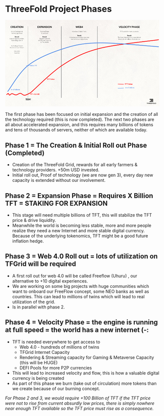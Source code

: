 # ThreeFold Project Phases
![image alt text](img/TF_project_phases_graph.png "image_tooltip")

The first phase has been focused on initial expansion and the creation of all the technology required (this is now completed). The next two phases are all about accelerated expansion, and this requires many billions of tokens and tens of thousands of servers, neither of which are available today. 

## Phase 1 = The Creation & Initial Roll out Phase (Completed)

* Creation of the ThreeFold Grid, rewards for all early farmers & technology providers. +50m USD invested.
* Initial roll out, Proof of technology (we are now gen 3), every day new capacity is extended without our involvement.

## Phase 2 = Expansion Phase = Requires X Billion TFT = STAKING FOR EXPANSION

* This stage will need multiple billions of TFT, this will stabilize the TFT price & drive liquidity.
* Meanwhile the world is becoming less stable, more and more people realize they need a new Internet and more stable digital currency. Because of the underlying tokenomics, TFT might be a good future inflation hedge.

## Phase 3 = Web 4.0 Roll out = lots of utilization on TFGrid will be required

* A first roll out for web 4.0 will be called Freeflow (Uhuru) , our alternative to +10 digital experiences.
* We are working on some big projects with huge communities which want to onboard our FreeFlow concept, some NEO banks as well as countries. This can lead to millions of twins which will lead to real utilization of the grid.
* Is in parallel with phase 2.

## Phase 4 = Velocity Phase = the engine is running at full speed = the world has a new internet (-:

* TFT is needed everywhere to get access to 
    * Web 4.0 - hundreds of millions of twins
    * TFGrid Internet Capacity 
    * Rendering & Streaming capacity for Gaming & Metaverse Capacity (this will be HUGE)
    * DEFI Pools for more P2P currencies
* This will lead to increased velocity and flow, this is how a valuable digital currency is being created
* As part of this phase we burn (take out of circulation) more tokens than we create because of our burning concept.

*For Phase 2 and 3, we would require +100 Billion of TFT if the TFT price were not to rise from current absurdly low prices, there is simply nowhere near enough TFT available so the TFT price must rise as a consequence.*